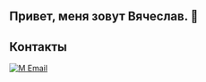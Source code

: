 ## Привет, меня зовут Вячеслав. 👋

## Контакты

[![M Email](https://img.shields.io/badge/M%20Email-red?style=for-the-badge&logo=mail&logoColor=white&color=red)](mailto:kiprinvs@gmail.com)
<!--
**kiprinvs/kiprinvs** is a ✨ _special_ ✨ repository because its `README.md` (this file) appears on your GitHub profile.

Here are some ideas to get you started:

- 🔭 I’m currently working on ...
- 🌱 I’m currently learning ...
- 👯 I’m looking to collaborate on ...
- 🤔 I’m looking for help with ...
- 💬 Ask me about ...
- 📫 How to reach me: ...
- 😄 Pronouns: ...
- ⚡ Fun fact: ...
-->
